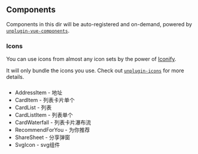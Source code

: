 ## Components

Components in this dir will be auto-registered and on-demand, powered by [`unplugin-vue-components`](https://github.com/antfu/unplugin-vue-components).

### Icons

You can use icons from almost any icon sets by the power of [Iconify](https://iconify.design/).

It will only bundle the icons you use. Check out [`unplugin-icons`](https://github.com/antfu/unplugin-icons) for more details.

###

- AddressItem - 地址
- CardItem - 列表卡片单个
- CardList - 列表
- CardListItem - 列表单个
- CardWaterfall - 列表卡片瀑布流
- RecommendForYou - 为你推荐
- ShareSheet - 分享弹窗
- SvgIcon - svg组件
